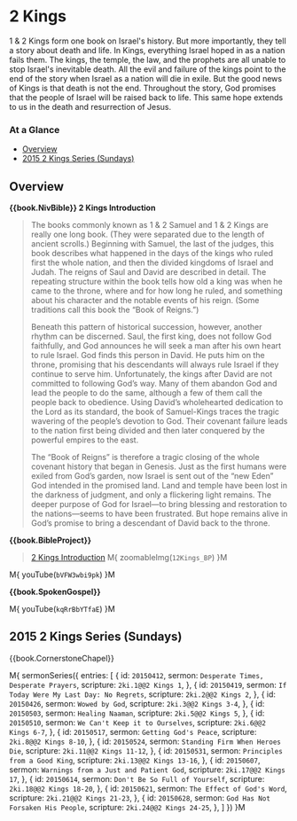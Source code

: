 # 2 Kings

1 & 2 Kings form one book on Israel's history. But more importantly,
they tell a story about death and life. In Kings, everything Israel
hoped in as a nation fails them. The kings, the temple, the law, and
the prophets are all unable to stop Israel's inevitable death. All the
evil and failure of the kings point to the end of the story when
Israel as a nation will die in exile. But the good news of Kings is
that death is not the end. Throughout the story, God promises that the
people of Israel will be raised back to life. This same hope extends
to us in the death and resurrection of Jesus.


### At a Glance

- [Overview](#overview)
- [2015 2 Kings Series (Sundays)](#2015-2-kings-series-sundays)


## Overview

**{{book.NivBible}} 2 Kings Introduction**

> The books commonly known as 1 & 2 Samuel and 1 & 2 Kings are really
> one long book. (They were separated due to the length of ancient
> scrolls.) Beginning with Samuel, the last of the judges, this book
> describes what happened in the days of the kings who ruled first the
> whole nation, and then the divided kingdoms of Israel and Judah. The
> reigns of Saul and David are described in detail. The repeating
> structure within the book tells how old a king was when he came to the
> throne, where and for how long he ruled, and something about his
> character and the notable events of his reign. (Some traditions call
> this book the “Book of Reigns.”)
> 
> Beneath this pattern of historical succession, however, another rhythm
> can be discerned. Saul, the first king, does not follow God
> faithfully, and God announces he will seek a man after his own heart
> to rule Israel. God finds this person in David. He puts him on the
> throne, promising that his descendants will always rule Israel if they
> continue to serve him. Unfortunately, the kings after David are not
> committed to following God’s way. Many of them abandon God and lead
> the people to do the same, although a few of them call the people back
> to obedience. Using David’s wholehearted dedication to the Lord as its
> standard, the book of Samuel-Kings traces the tragic wavering of the
> people’s devotion to God. Their covenant failure leads to the nation
> first being divided and then later conquered by the powerful empires
> to the east.
> 
> The “Book of Reigns” is therefore a tragic closing of the whole
> covenant history that began in Genesis. Just as the first humans were
> exiled from God’s garden, now Israel is sent out of the “new Eden” God
> intended in the promised land. Land and temple have been lost in the
> darkness of judgment, and only a flickering light remains. The deeper
> purpose of God for Israel—to bring blessing and restoration to the
> nations—seems to have been frustrated. But hope remains alive in God’s
> promise to bring a descendant of David back to the throne.


**{{book.BibleProject}}**

> [2 Kings Introduction](https://bibleproject.com/explore/video/kings/)
M{ zoomableImg(`12Kings_BP`) }M

M{ youTube(`bVFW3wbi9pk`) }M


**{{book.SpokenGospel}}**

M{ youTube(`kqRrBbYTfaE`) }M

## 2015 2 Kings Series (Sundays)

{{book.CornerstoneChapel}}

M{ sermonSeries({
  entries: [
    { id: `20150412`, sermon: `Desperate Times, Desperate Prayers`,    scripture: `2ki.1@@2 Kings 1`,      },
    { id: `20150419`, sermon: `If Today Were My Last Day: No Regrets`, scripture: `2ki.2@@2 Kings 2`,      },
    { id: `20150426`, sermon: `Wowed by God`,                          scripture: `2ki.3@@2 Kings 3-4`,    },
    { id: `20150503`, sermon: `Healing Naaman`,                        scripture: `2ki.5@@2 Kings 5`,      },
    { id: `20150510`, sermon: `We Can't Keep it to Ourselves`,         scripture: `2ki.6@@2 Kings 6-7`,    },
    { id: `20150517`, sermon: `Getting God's Peace`,                   scripture: `2ki.8@@2 Kings 8-10`,   },
    { id: `20150524`, sermon: `Standing Firm When Heroes Die`,         scripture: `2ki.11@@2 Kings 11-12`, },
    { id: `20150531`, sermon: `Principles from a Good King`,           scripture: `2ki.13@@2 Kings 13-16`, },
    { id: `20150607`, sermon: `Warnings from a Just and Patient God`,  scripture: `2ki.17@@2 Kings 17`,    },
    { id: `20150614`, sermon: `Don't Be So Full of Yourself`,          scripture: `2ki.18@@2 Kings 18-20`, },
    { id: `20150621`, sermon: `The Effect of God's Word`,              scripture: `2ki.21@@2 Kings 21-23`, },
    { id: `20150628`, sermon: `God Has Not Forsaken His People`,       scripture: `2ki.24@@2 Kings 24-25`, },
  ]
}) }M
